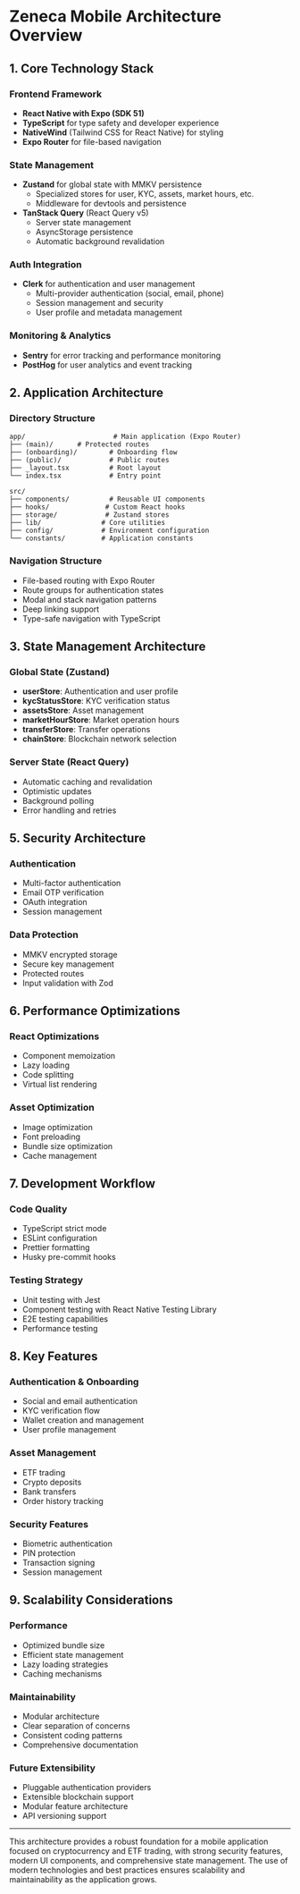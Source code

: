 # Zeneca Mobile Architecture Overview

## 1. Core Technology Stack

### Frontend Framework

- **React Native with Expo (SDK 51)**
- **TypeScript** for type safety and developer experience
- **NativeWind** (Tailwind CSS for React Native) for styling
- **Expo Router** for file-based navigation

### State Management

- **Zustand** for global state with MMKV persistence
  - Specialized stores for user, KYC, assets, market hours, etc.
  - Middleware for devtools and persistence
- **TanStack Query** (React Query v5)
  - Server state management
  - AsyncStorage persistence
  - Automatic background revalidation

### Auth Integration

- **Clerk** for authentication and user management
  - Multi-provider authentication (social, email, phone)
  - Session management and security
  - User profile and metadata management

### Monitoring & Analytics

- **Sentry** for error tracking and performance monitoring
- **PostHog** for user analytics and event tracking

## 2. Application Architecture

### Directory Structure

```
app/                      # Main application (Expo Router)
├── (main)/      # Protected routes
├── (onboarding)/        # Onboarding flow
├── (public)/            # Public routes
├── _layout.tsx          # Root layout
└── index.tsx            # Entry point

src/
├── components/          # Reusable UI components
├── hooks/              # Custom React hooks
├── storage/            # Zustand stores
├── lib/               # Core utilities
├── config/            # Environment configuration
└── constants/         # Application constants
```

### Navigation Structure

- File-based routing with Expo Router
- Route groups for authentication states
- Modal and stack navigation patterns
- Deep linking support
- Type-safe navigation with TypeScript

## 3. State Management Architecture

### Global State (Zustand)

- **userStore**: Authentication and user profile
- **kycStatusStore**: KYC verification status
- **assetsStore**: Asset management
- **marketHourStore**: Market operation hours
- **transferStore**: Transfer operations
- **chainStore**: Blockchain network selection

### Server State (React Query)

- Automatic caching and revalidation
- Optimistic updates
- Background polling
- Error handling and retries

## 5. Security Architecture

### Authentication

- Multi-factor authentication
- Email OTP verification
- OAuth integration
- Session management

### Data Protection

- MMKV encrypted storage
- Secure key management
- Protected routes
- Input validation with Zod

## 6. Performance Optimizations

### React Optimizations

- Component memoization
- Lazy loading
- Code splitting
- Virtual list rendering

### Asset Optimization

- Image optimization
- Font preloading
- Bundle size optimization
- Cache management

## 7. Development Workflow

### Code Quality

- TypeScript strict mode
- ESLint configuration
- Prettier formatting
- Husky pre-commit hooks

### Testing Strategy

- Unit testing with Jest
- Component testing with React Native Testing Library
- E2E testing capabilities
- Performance testing

## 8. Key Features

### Authentication & Onboarding

- Social and email authentication
- KYC verification flow
- Wallet creation and management
- User profile management

### Asset Management

- ETF trading
- Crypto deposits
- Bank transfers
- Order history tracking

### Security Features

- Biometric authentication
- PIN protection
- Transaction signing
- Session management

## 9. Scalability Considerations

### Performance

- Optimized bundle size
- Efficient state management
- Lazy loading strategies
- Caching mechanisms

### Maintainability

- Modular architecture
- Clear separation of concerns
- Consistent coding patterns
- Comprehensive documentation

### Future Extensibility

- Pluggable authentication providers
- Extensible blockchain support
- Modular feature architecture
- API versioning support

---

This architecture provides a robust foundation for a mobile application focused on cryptocurrency and ETF trading, with strong security features, modern UI components, and comprehensive state management. The use of modern technologies and best practices ensures scalability and maintainability as the application grows.
